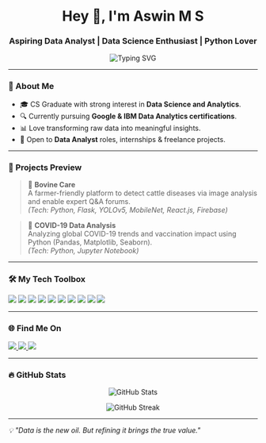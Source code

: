 <h1 align="center">Hey 👋, I'm Aswin M S</h1>
<h3 align="center">Aspiring Data Analyst | Data Science Enthusiast | Python Lover</h3>

<p align="center">
  <img src="https://readme-typing-svg.demolab.com?font=Fira+Code&pause=1000&color=00FF90&center=true&vCenter=true&width=435&lines=Welcome+to+my+GitHub+Profile!;Passionate+about+Data+%26+Insights;Learning+Something+New+Everyday!+🚀" alt="Typing SVG" />
</p>

---

### 🌟 About Me
- 🎓 CS Graduate with strong interest in **Data Science and Analytics**.
- 🔍 Currently pursuing **Google & IBM Data Analytics certifications**.
- 📊 Love transforming raw data into meaningful insights.
- 🚀 Open to **Data Analyst** roles, internships & freelance projects.

---

### 🚀 Projects Preview
> 🐄 **Bovine Care**  
A farmer-friendly platform to detect cattle diseases via image analysis and enable expert Q&A forums.  
*(Tech: Python, Flask, YOLOv5, MobileNet, React.js, Firebase)*

> 🦠 **COVID-19 Data Analysis**  
Analyzing global COVID-19 trends and vaccination impact using Python (Pandas, Matplotlib, Seaborn).  
*(Tech: Python, Jupyter Notebook)*

---

### 🛠️ My Tech Toolbox
<p>
  <img src="https://img.shields.io/badge/Python-3776AB?style=for-the-badge&logo=python&logoColor=white"/>
  <img src="https://img.shields.io/badge/Pandas-150458?style=for-the-badge&logo=pandas&logoColor=white"/>
  <img src="https://img.shields.io/badge/NumPy-013243?style=for-the-badge&logo=numpy&logoColor=white"/>
  <img src="https://img.shields.io/badge/SQL-4479A1?style=for-the-badge&logo=mysql&logoColor=white"/>
  <img src="https://img.shields.io/badge/Matplotlib-11557C?style=for-the-badge&logo=plotly&logoColor=white"/>
  <img src="https://img.shields.io/badge/Seaborn-00CED1?style=for-the-badge"/>
  <img src="https://img.shields.io/badge/React-61DAFB?style=for-the-badge&logo=react&logoColor=black"/>
  <img src="https://img.shields.io/badge/Flask-000000?style=for-the-badge&logo=flask&logoColor=white"/>
  <img src="https://img.shields.io/badge/Firebase-FFCA28?style=for-the-badge&logo=firebase&logoColor=black"/>
  <img src="https://img.shields.io/badge/GitHub-181717?style=for-the-badge&logo=github&logoColor=white"/>
</p>

---

### 🌐 Find Me On
<p>
  <a href="msaswin175@gmail.com">
    <img src="https://img.shields.io/badge/Gmail-D14836?style=for-the-badge&logo=gmail&logoColor=white"/>
  </a>
  <a href="www.linkedin.com/in/aswinms175">
    <img src="https://img.shields.io/badge/LinkedIn-0A66C2?style=for-the-badge&logo=linkedin&logoColor=white"/>
  </a>
  <a href="https://www.kaggle.com/aswinms666">
    <img src="https://img.shields.io/badge/Kaggle-20BEFF?style=for-the-badge&logo=kaggle&logoColor=white"/>
  </a>
</p>

---

### 🔥 GitHub Stats
<p align="center">
  <img src="https://github-readme-stats.vercel.app/api?username=Aswin-MS&show_icons=true&theme=radical" alt="GitHub Stats" />
</p>
<p align="center">
  <img src="https://github-readme-streak-stats.herokuapp.com/?user=yourgithubusername&theme=radical" alt="GitHub Streak" />
</p>

---

*💡 "Data is the new oil. But refining it brings the true value."*
